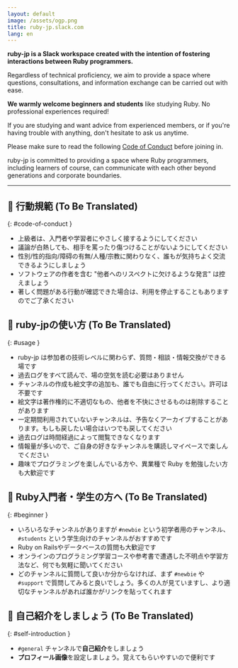 ```yaml
---
layout: default
image: /assets/ogp.png
title: ruby-jp.slack.com
lang: en
---
```


**ruby-jp is a Slack workspace created with the intention of fostering interactions between Ruby programmers.**

Regardless of technical proficiency, we aim to provide a space where questions, consultations, and information exchange can be carried out with ease.

**We warmly welcome beginners and students** like studying Ruby. No professional experiences required!

If you are studying and want advice from experienced members, or if you're having trouble with anything, don't hesitate to ask us anytime.

Please make sure to read the following [Code of Conduct](#code-of-conduct) before joining in.

ruby-jp is committed to providing a space where Ruby programmers, including learners of course, can communicate with each other beyond generations and corporate boundaries.


---

## 🌱 行動規範 (To Be Translated)
{: #code-of-conduct }

- 上級者は、入門者や学習者にやさしく接するようにしてください
- 議論が白熱しても、相手を罵ったり傷つけることがないようにしてください
- 性別/性的指向/障碍の有無/人種/宗教に関わりなく、誰もが気持ちよく交流できるようにしましょう
- ソフトウェアの作者を含む \"他者へのリスペクトに欠けるような発言\" は控えましょう
- 著しく問題がある行動が確認できた場合は、利用を停止することもありますのでご了承ください

## 💎 ruby-jpの使い方 (To Be Translated)
{: #usage }

- ruby-jp は参加者の技術レベルに関わらず、質問・相談・情報交換ができる場です
- 過去ログをすべて読んで、場の空気を読む必要はありません
- チャンネルの作成も絵文字の追加も、誰でも自由に行ってください。許可は不要です
- 絵文字は著作権的に不適切なもの、他者を不快にさせるものは削除することがあります
- 一定期間利用されていないチャンネルは、予告なくアーカイブすることがあります。もしも戻したい場合はいつでも戻してください
- 過去ログは時間経過によって閲覧できなくなります
- 情報量が多いので、ご自身の好きなチャンネルを購読しマイペースで楽しんでください
- 趣味でプログラミングを楽しんでいる方や、異業種で Ruby を勉強したい方も大歓迎です

## 🔰 Ruby入門者・学生の方へ (To Be Translated)
{: #beginner }

- いろいろなチャンネルがありますが `#newbie` という初学者用のチャンネル、 `#students` という学生向けのチャンネルがおすすめです
- Ruby on Railsやデータベースの質問も大歓迎です
- オンラインのプログラミング学習コースや参考書で遭遇した不明点や学習方法など、何でも気軽に聞いてください
- どのチャンネルに質問して良いか分からなければ、まず `#newbie` や `#support` で質問してみると良いでしょう。多くの人が見ていますし、より適切なチャンネルがあれば誰かがリンクを貼ってくれます

## 🙌 自己紹介をしましょう (To Be Translated)
{: #self-introduction }

- `#general` チャンネルで**自己紹介**をしましょう
- **プロフィール画像**を設定しましょう。覚えてもらいやすいので便利です
